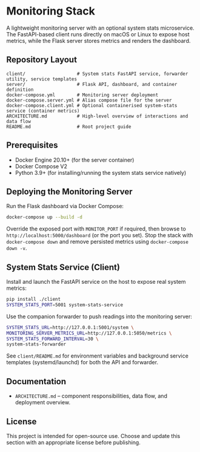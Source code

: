 # Monitoring Stack

A lightweight monitoring server with an optional system stats microservice. The FastAPI-based client runs directly on macOS or Linux to expose host metrics, while the Flask server stores metrics and renders the dashboard.

## Repository Layout
```
client/                   # System stats FastAPI service, forwarder utility, service templates
server/                   # Flask API, dashboard, and container definition
docker-compose.yml        # Monitoring server deployment
docker-compose.server.yml # Alias compose file for the server
docker-compose.client.yml # Optional containerised system-stats service (container metrics)
ARCHITECTURE.md           # High-level overview of interactions and data flow
README.md                 # Root project guide
```

## Prerequisites
- Docker Engine 20.10+ (for the server container)
- Docker Compose V2
- Python 3.9+ (for installing/running the system stats service natively)

## Deploying the Monitoring Server
Run the Flask dashboard via Docker Compose:
```sh
docker-compose up --build -d
```
Override the exposed port with `MONITOR_PORT` if required, then browse to `http://localhost:5000/dashboard` (or the port you set). Stop the stack with `docker-compose down` and remove persisted metrics using `docker-compose down -v`.

## System Stats Service (Client)
Install and launch the FastAPI service on the host to expose real system metrics:
```sh
pip install ./client
SYSTEM_STATS_PORT=5001 system-stats-service
```

Use the companion forwarder to push readings into the monitoring server:
```sh
SYSTEM_STATS_URL=http://127.0.0.1:5001/system \
MONITORING_SERVER_METRICS_URL=http://127.0.0.1:5050/metrics \
SYSTEM_STATS_FORWARD_INTERVAL=30 \
system-stats-forwarder
```

See `client/README.md` for environment variables and background service templates (systemd/launchd) for both the API and forwarder.

## Documentation
- `ARCHITECTURE.md` – component responsibilities, data flow, and deployment overview.

## License
This project is intended for open-source use. Choose and update this section with an appropriate license before publishing.
